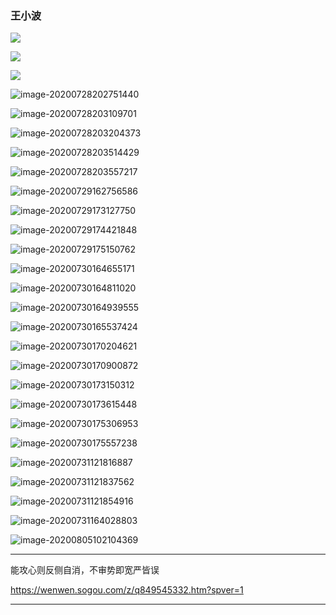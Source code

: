 ### 王小波

![](https://github.com/zyl-fun/pic/blob/master/%E4%BC%81%E4%B8%9A%E5%BE%AE%E4%BF%A1%E6%88%AA%E5%9B%BE_20200724142823.png?raw=true)

![](https://github.com/zyl-fun/pic/blob/master/%E4%BC%81%E4%B8%9A%E5%BE%AE%E4%BF%A1%E6%88%AA%E5%9B%BE_20200724144437.png?raw=true)

![](https://github.com/zyl-fun/pic/blob/master/%E4%BC%81%E4%B8%9A%E5%BE%AE%E4%BF%A1%E6%88%AA%E5%9B%BE_20200724152500.png?raw=true)

![image-20200728202751440](%E5%9B%BE%E7%89%87/image-20200728202751440.png)

![image-20200728203109701](%E5%9B%BE%E7%89%87/image-20200728203109701.png)

![image-20200728203204373](%E5%9B%BE%E7%89%87/image-20200728203204373.png)



![image-20200728203514429](%E5%9B%BE%E7%89%87/image-20200728203514429.png)



![image-20200728203557217](%E5%9B%BE%E7%89%87/image-20200728203557217.png)

![image-20200729162756586](%E5%9B%BE%E7%89%87/image-20200729162756586.png)



![image-20200729173127750](%E5%9B%BE%E7%89%87/image-20200729173127750.png)



![image-20200729174421848](%E5%9B%BE%E7%89%87/image-20200729174421848.png)



![image-20200729175150762](%E5%9B%BE%E7%89%87/image-20200729175150762.png)

![image-20200730164655171](%E5%9B%BE%E7%89%87/image-20200730164655171.png)



![image-20200730164811020](%E5%9B%BE%E7%89%87/image-20200730164811020.png)





![image-20200730164939555](%E5%9B%BE%E7%89%87/image-20200730164939555.png)



![image-20200730165537424](%E5%9B%BE%E7%89%87/image-20200730165537424.png)





![image-20200730170204621](%E5%9B%BE%E7%89%87/image-20200730170204621.png)



![image-20200730170900872](%E5%9B%BE%E7%89%87/image-20200730170900872.png)



![image-20200730173150312](%E5%9B%BE%E7%89%87/image-20200730173150312.png)





![image-20200730173615448](%E5%9B%BE%E7%89%87/image-20200730173615448.png)



![image-20200730175306953](%E5%9B%BE%E7%89%87/image-20200730175306953.png)



![image-20200730175557238](%E5%9B%BE%E7%89%87/image-20200730175557238.png)



![image-20200731121816887](%E5%9B%BE%E7%89%87/image-20200731121816887.png)



![image-20200731121837562](%E5%9B%BE%E7%89%87/image-20200731121837562.png)



![image-20200731121854916](%E5%9B%BE%E7%89%87/image-20200731121854916.png)



![image-20200731164028803](%E5%9B%BE%E7%89%87/image-20200731164028803.png)

![image-20200805102104369](%E5%9B%BE%E7%89%87/image-20200805102104369.png)

---

能攻心则反侧自消，不审势即宽严皆误

https://wenwen.sogou.com/z/q849545332.htm?spver=1

---





